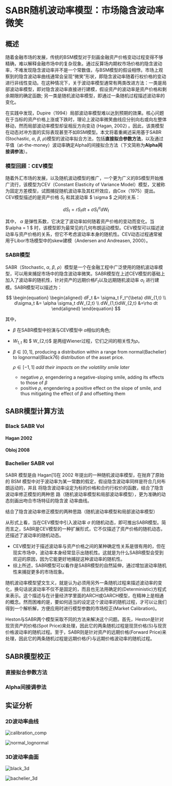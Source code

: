 # SABR随机波动率模型：市场隐含波动率微笑

## 概述

随着金融市场的发展，传统的BSM模型对于刻画金融资产价格变动过程变得不够精确，难以解释金融市场中的复杂现象。通过反算场内期权市场价格的隐含波动率，不难发现隐含波动率并不是一个常数值，与BSM模型的假设相悖。市场上观察到的隐含波动率曲线通常会呈现“微笑”形状，即隐含波动率随着行权价格的变动进行非线性变动。在这种情况下，关于波动率模型通常有两类改进方法：一类是局部波动率模型，即对隐含波动率直接进行建模，假设资产的波动率是资产价格和剩余期限的确定函数; 另一类是随机波动率模型，即通过一条随机过程描述波动率的变化。

在实践中发现，Dupire（1994）局部波动率模型难以达到预期的效果。核心问题在于当标的资产价格上涨或下跌时，理论上波动率微笑曲线应分别向右或向左整体移动，然而局部波动率模型却呈相反方向变动 (Hagan, 2002) 。因此，该类模型在动态对冲方面的实际表现甚至不如BSM模型。本文将着重阐述采用基于SABR (Stochastic, $\alpha$, $\beta$, $\rho$)模型的波动率拟合方法，包括**直接拟合参数方法**，以及通过平值（at-the-money）波动率确定Alpha的间接拟合方法（下文简称为**Alpha间接调参法**）。



### 模型回顾：CEV模型

随着外汇市场的发展，以及随机波动模型的推广，一个更为广义的BS模型开始推广流行，该模型为CEV（Constant Elasticity of Variance Model）模型，又被称为固定方差模型，试图捕捉随机波动率及其杠杆效应，由Cox（1975）提出。CEV模型描述的是资产价格 $S_t$ 和其波动率 $ \sigma $ 之间的关系：

$$
\begin{equation}
	dS_t = rS_t dt + \sigma S_t^{\alpha} dW_t 
\end{equation}
$$

其中， $\alpha$ 是弹性系数，它决定了波动率如何随着资产价格的变动而变化。当 $\alpha = 1 $ 时，该模型即为最常见的几何布朗运动模型。CEV模型可以描述波动率与资产价格的关系，但它不考虑波动率本身的随机性。CEV动态过程通常被用于Libor市场模型中的skew建模（Andersen and Andreasen, 2000）。



### SABR模型

SABR（Stochastic, $\alpha$, $\beta$, $\rho$）模型是一个在金融工程中广泛使用的随机波动率模型，可以用来捕捉市场中的隐含波动率微笑。SABR模型在上述CEV模型的基础上加入了波动率的随机性，针对资产的远期价格$F_t$以及远期随机波动率 $\sigma_t$ 进行建模。SABR模型可以描述为：

$$
\begin{equation}
\begin{aligned}
	dF_t &= \sigma_t F_t^{\beta} dW_{1,t} \\
	d\sigma_t &= \alpha \sigma_t dW_{2,t} \\
	dW_{1,t}dW_{2,t} &=\rho dt
\end{aligned}
\end{equation}
$$

其中，

- $\beta$ 在SABR模型中扮演与CEV模型中 $\alpha$相似的角色;
- $W_{1,t}$ 和 $ W_{2,t}$ 是两组Wiener过程，它们之间的相关性为$\rho$。
- $\beta \in [0, 1]$, producing a distribution within a range from  normal(Bachelier) to lognormal(Black76) distribution of the asset price.

  $\rho \in [-1, 1]$  *add their impacts on the volatility smile later*

  - negative $\rho$, engendering a negative-sloping smile, adding its effects to those of $\beta$
  - positive $\rho$, engendering a positive effect on the slope of smile, and thus mitigating the effect of $\beta$ and offsetting them



## SABR模型计算方法
### Black SABR Vol
#### Hagan 2002

#### Obloj 2008


### Bachelier SABR vol
SABR 模型是由 Hagan[1]在 2002 年提出的一种随机波动率模型，在抛弃了原始的 BSM
模型中对于波动率为某一常数的假定，假设隐含波动率同样是符合几何布朗运动的，并且
将隐含波动率设定为标的价格和合约行权价的函数，结合了隐含波动率修正模型的两种思
路（随机波动率模型和局部波动率模型），更为准确的动态刻画出吻合市场特征的隐含波
动率曲线。



结合了隐含波动率修正模型的两种思路（随机波动率模型和局部波动率模型）



从形式上看，当在CEV模型中引入波动率 $\sigma$  的随机动态，即可推出SABR模型。简而言之，SABR是CEV模型的一种扩展形式，它不仅描述了资产价格的随机动态，还描述了波动率的随机动态。 

- CEV模型对于描述波动率与资产价格之间的某种确定性关系是很有用的，但在现实市场中，波动率本身经常显示出随机性。这就是为什么SABR模型会受到欢迎的原因，因为它能更好地捕捉这种波动率的随机性。
- 综上所述，SABR模型可以看作是SABR模型的自然延伸，通过增加波动率随机性来捕捉更多的市场现象。











随机波动率模型望文生义，就是认为必须用另外一条随机过程来描述波动率的变化，换句话说波动率不仅不是固定的，而且也无法用确定的(Deterministic)方程式来表示。这个描述与在计量经济学里面的ARCH或GARCH模型，在精神上是相通的概念。然而困难的是，要如何适当的设定这个波动率的随机过程，才可以让我们得到一个解析解，方便应用时进行模型参数的市场校正(Market Calibration)。

Heston与SABR两个模型采取不同的方法来解决这个问题。首先，Heston是针对现货资产的价格(Spot Price)来处理，因此它的两条随机过程是现货价格(S)与现货价格波动率的随机过程。至于，SABR则是针对资产的远期价格(Forward Price)来处理，因此它的两条随机过程是远期价格(F)与远期价格波动率的随机过程。





## SABR模型校正

### 直接拟合参数方法



### Alpha间接调参法



## 实证分析

###  2D波动率曲线

![calibration_comp](../../figures/sabr_calibration_comp.png)

![normal_lognormal](../../figures/normal_vs_lognormal_sabr.png)

### 3D波动率曲面

![black_3d](../../figures/black_3d.png)


![bachelier_3d](../../figures/bachelier_3d.png)
